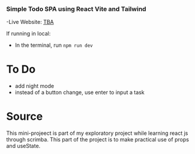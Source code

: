 ### Simple Todo SPA using React Vite and Tailwind

-Live Website: [TBA]()

If running in local:
- In the terminal, run `npm run dev`

# To Do
- add night mode
- instead of a button change, use enter to input a task

# Source
This mini-projeect is part of my exploratory project while learning react js through scrimba. This part of the project is to make practical use of props and useState.
